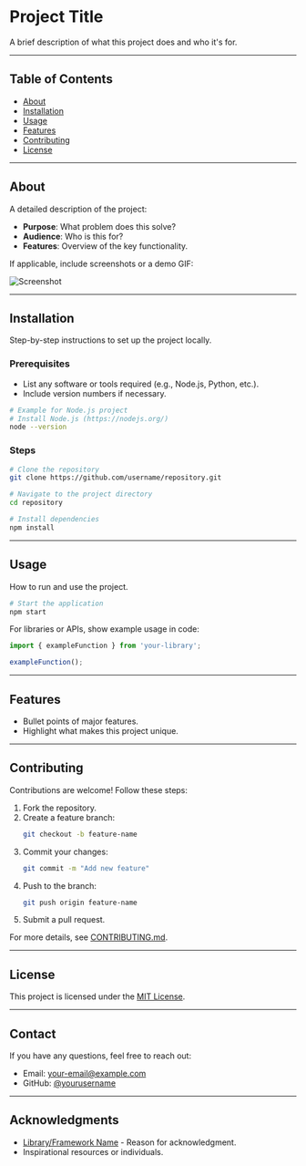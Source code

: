 # Project Title

A brief description of what this project does and who it's for.

---

## Table of Contents

- [About](#about)
- [Installation](#installation)
- [Usage](#usage)
- [Features](#features)
- [Contributing](#contributing)
- [License](#license)

---

## About

A detailed description of the project:
- **Purpose**: What problem does this solve?
- **Audience**: Who is this for?
- **Features**: Overview of the key functionality.

If applicable, include screenshots or a demo GIF:

![Screenshot](link-to-screenshot.png)

---

## Installation

Step-by-step instructions to set up the project locally.

### Prerequisites

- List any software or tools required (e.g., Node.js, Python, etc.).
- Include version numbers if necessary.

```bash
# Example for Node.js project
# Install Node.js (https://nodejs.org/)
node --version
```

### Steps

```bash
# Clone the repository
git clone https://github.com/username/repository.git

# Navigate to the project directory
cd repository

# Install dependencies
npm install
```

---

## Usage

How to run and use the project.

```bash
# Start the application
npm start
```

For libraries or APIs, show example usage in code:

```javascript
import { exampleFunction } from 'your-library';

exampleFunction();
```

---

## Features

- Bullet points of major features.
- Highlight what makes this project unique.

---

## Contributing

Contributions are welcome! Follow these steps:

1. Fork the repository.
2. Create a feature branch:
   ```bash
   git checkout -b feature-name
   ```
3. Commit your changes:
   ```bash
   git commit -m "Add new feature"
   ```
4. Push to the branch:
   ```bash
   git push origin feature-name
   ```
5. Submit a pull request.

For more details, see [CONTRIBUTING.md](CONTRIBUTING.md).

---

## License

This project is licensed under the [MIT License](LICENSE).

---

## Contact

If you have any questions, feel free to reach out:
- Email: your-email@example.com
- GitHub: [@yourusername](https://github.com/yourusername)

---

## Acknowledgments

- [Library/Framework Name](https://link-to-library.com) - Reason for acknowledgment.
- Inspirational resources or individuals.
